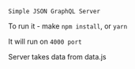 ```Simple JSON GraphQL Server```

To run it - make ```npm install```, or ```yarn```

It will run on ```4000 port```

Server takes data from data.js


